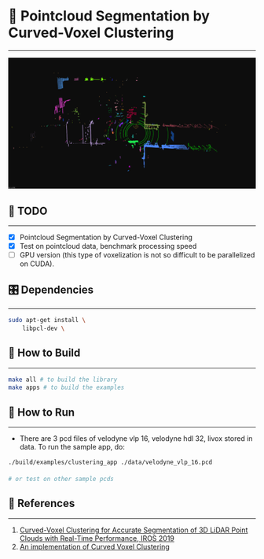 # 📝  Pointcloud Segmentation by Curved-Voxel Clustering #
***

![detection sample](./docs/images/detection_sample.png)

## :tada: TODO
***

- [x] Pointcloud Segmentation by Curved-Voxel Clustering
- [x] Test on pointcloud data, benchmark processing speed
- [ ] GPU version (this type of voxelization is not so difficult to be parallelized on CUDA).

## 🎛  Dependencies
***

```bash
sudo apt-get install \
    libpcl-dev \
```

## 🔨 How to Build ##
***
```bash
make all # to build the library
make apps # to build the examples
```

## :running: How to Run ##
***

- There are 3 pcd files of velodyne vlp 16, velodyne hdl 32, livox stored in data. To run the sample app, do:

```bash
./build/examples/clustering_app ./data/velodyne_vlp_16.pcd

# or test on other sample pcds
```

## :gem: References ##
***

1. [Curved-Voxel Clustering for Accurate Segmentation of 3D LiDAR Point Clouds with Real-Time Performance, IROS 2019](https://datalab.snu.ac.kr/~ukang/papers/cvcIROS19.pdf)
1. [An implementation of Curved Voxel Clustering](https://github.com/wangx1996/Lidar-Segementation)
